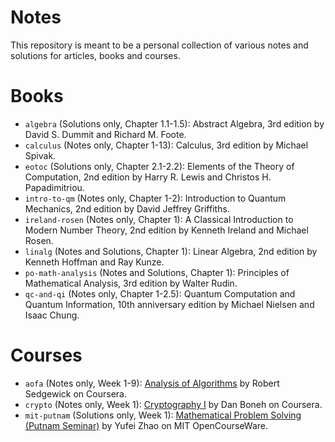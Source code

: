 Notes
======

This repository is meant to be a personal collection of various notes and
solutions for articles, books and courses.

# Books

* `algebra` (Solutions only, Chapter 1.1-1.5): Abstract Algebra, 3rd edition
by David S. Dummit and Richard M. Foote.
* `calculus` (Notes only, Chapter 1-13): Calculus, 3rd edition by Michael
Spivak.
* `eotoc` (Solutions only, Chapter 2.1-2.2): Elements of the Theory of Computation,
2nd edition by Harry R. Lewis and Christos H. Papadimitriou.
* `intro-to-qm` (Notes only, Chapter 1-2): Introduction to Quantum
Mechanics, 2nd edition by David Jeffrey Griffiths.
* `ireland-rosen` (Notes only, Chapter 1): A Classical Introduction to Modern
Number Theory, 2nd edition by Kenneth Ireland and Michael Rosen.
* `linalg` (Notes and Solutions, Chapter 1): Linear Algebra, 2nd edition by
Kenneth Hoffman and Ray Kunze.
* `po-math-analysis` (Notes and Solutions, Chapter 1): Principles of
Mathematical Analysis, 3rd edition by Walter Rudin.
* `qc-and-qi` (Notes only, Chapter 1-2.5): Quantum Computation and Quantum
Information, 10th anniversary edition by Michael Nielsen and Isaac Chung.

# Courses

* `aofa` (Notes only, Week 1-9):
[Analysis of Algorithms](https://www.coursera.org/learn/analysis-of-algorithms)
by Robert Sedgewick on Coursera.
* `crypto` (Notes only, Week 1):
[Cryptography I](https://www.coursera.org/learn/crypto) by Dan Boneh on
Coursera.
* `mit-putnam` (Solutions only, Week 1):
[Mathematical Problem Solving (Putnam Seminar)](https://ocw.mit.edu/courses/mathematics/18-a34-mathematical-problem-solving-putnam-seminar-fall-2018/index.htm)
by Yufei Zhao on MIT OpenCourseWare.


